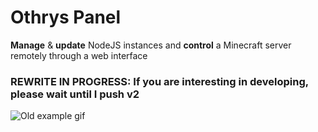 # Othrys Panel
**Manage** & **update** NodeJS instances and **control** a Minecraft server remotely through a web interface


### REWRITE IN PROGRESS: If you are interesting in developing, please wait until I push v2

![Old example gif](https://cdn.discordapp.com/attachments/729961633845346306/810420296267071570/drnc_panel.gif)
